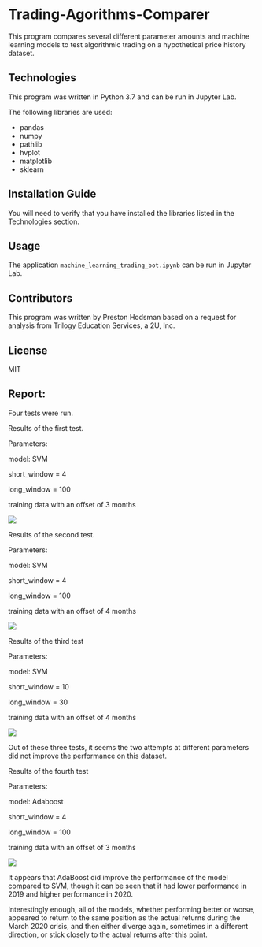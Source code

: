 # Trading-Agorithms-Comparer

This program compares several different parameter amounts and machine learning models to test algorithmic trading on a hypothetical price history dataset.

## Technologies

This program was written in Python 3.7 and can be run in Jupyter Lab.

The following libraries are used:

- pandas
- numpy
- pathlib
- hvplot
- matplotlib
- sklearn

## Installation Guide

You will need to verify that you have installed the libraries listed in the Technologies section.

## Usage

The application `machine_learning_trading_bot.ipynb` can be run in Jupyter Lab. 

## Contributors
This program was written by Preston Hodsman based on a request for analysis from Trilogy Education Services, a 2U, Inc.

## License
MIT



## Report:

Four tests were run.

Results of the first test. 

Parameters: 

model: SVM

short_window = 4

long_window = 100

training data with an offset of 3 months

![](https://github.com/phodsman/Trading-Agorithms-Comparer/blob/main/Screenshot%202022-01-06%20124313.png?raw=true)

Results of the second test.

Parameters:

model: SVM

short_window = 4

long_window = 100

training data with an offset of 4 months

![](https://github.com/phodsman/Trading-Agorithms-Comparer/blob/main/Screenshot%202022-01-07%20080510.png?raw=true)

Results of the third test

Parameters:

model: SVM

short_window = 10

long_window = 30

training data with an offset of 4 months

![](https://github.com/phodsman/Trading-Agorithms-Comparer/blob/main/Screenshot%202022-01-07%20080753.png?raw=true)

Out of these three tests, it seems the two attempts at different parameters did not improve the performance on this dataset.

Results of the fourth test

Parameters: 

model: Adaboost

short_window = 4

long_window = 100

training data with an offset of 3 months

![](https://github.com/phodsman/Trading-Agorithms-Comparer/blob/main/Screenshot%202022-01-07%20112316.png?raw=true)

It appears that AdaBoost did improve the performance of the model compared to SVM, though it can be seen that it had lower performance in 2019 and higher performance in 2020.

Interestingly enough, all of the models, whether performing better or worse, appeared to return to the same position as the actual returns during the March 2020 crisis, and then either diverge again, sometimes in a different direction, or stick closely to the actual returns after this point.